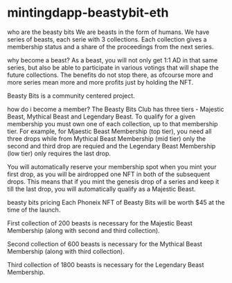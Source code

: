 # mintingdapp-beastybit-eth

who are the beasty bits
We are beasts in the form of humans. We have series of beasts, each serie with 3 collections. Each collection gives a membership status and a share of the proceedings from the next series.

why become a beast?
As a beast, you will not only get 1:1 AD in that same series, but also be able to participate in various votings that will shape the future collections. The benefits do not stop there, as ofcourse more and more series mean more and more profits just by holding the NFT.

Beasty Bits is a community centered project.

how do i become a member?
The Beasty Bits Club has three tiers - Majestic Beast, Mythical Beast and Legendary Beast. To qualify for a given membership you must own one of each collection, up to that membership tier. For example, for Mjaestic Beast Membership (top tier), you need all three drops while from Mythical Beast Membership (mid tier) only the second and third drop are requied and the Legendary Beast Membership (low tier) only requires the last drop.

You will automatically reserve your membership spot when you mint your first drop, as you will be airdropped one NFT in both of the subsequent drops. This means that if you mint the genesis drop of a series and keep it till the last drop, you will automatically qualify as a Majestic Beast.

beasty bits pricing
Each Phoneix NFT of Beasty Bits will be worth $45 at the time of the launch.

First collection of 200 beasts is necessary for the Majestic Beast Membership (along with second and third collection).

Second collection of 600 beasts is necessary for the Mythical Beast Membership (along with third collection).

Third collection of 1800 beasts is necessary for the Legendary Beast Membership.

